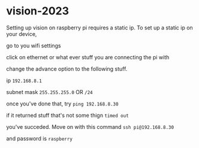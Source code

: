 # vision-2023

Setting up vision on raspberry pi requires a static ip. To set up a static ip on your device, 

go to you wifi settings

click on ethernet or what ever stuff you are connecting the pi with

change the advance option to the following stuff. 

ip `192.168.8.1`

subnet mask `255.255.255.0` OR `/24`

once you've done that, try `ping 192.168.8.30`

if it returned stuff that's not some thign `timed out` 

you've succeded. Move on with this command `ssh pi@192.168.8.30` 

and password is `raspberry`
